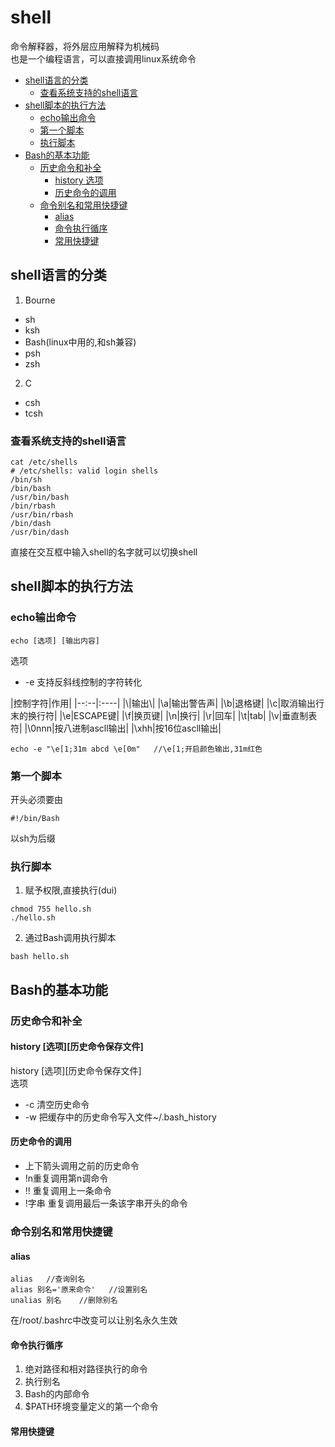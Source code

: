 # shell
命令解释器，将外层应用解释为机械码  
也是一个编程语言，可以直接调用linux系统命令

<!-- vim-markdown-toc Marked -->

* [shell语言的分类](#shell语言的分类)
    * [查看系统支持的shell语言](#查看系统支持的shell语言)
* [shell脚本的执行方法](#shell脚本的执行方法)
    * [echo输出命令](#echo输出命令)
    * [第一个脚本](#第一个脚本)
    * [执行脚本](#执行脚本)
* [Bash的基本功能](#bash的基本功能)
    * [历史命令和补全](#历史命令和补全)
        * [history 选项](#history-选项)
        * [历史命令的调用](#历史命令的调用)
    * [命令别名和常用快捷键](#命令别名和常用快捷键)
        * [alias](#alias)
        * [命令执行循序](#命令执行循序)
        * [常用快捷键](#常用快捷键)

<!-- vim-markdown-toc -->

## shell语言的分类
1. Bourne
- sh
- ksh  
- Bash(linux中用的,和sh兼容)
- psh
- zsh
2. C
- csh
- tcsh

### 查看系统支持的shell语言
```
cat /etc/shells
# /etc/shells: valid login shells
/bin/sh
/bin/bash
/usr/bin/bash
/bin/rbash
/usr/bin/rbash
/bin/dash
/usr/bin/dash
```
直接在交互框中输入shell的名字就可以切换shell 

## shell脚本的执行方法
### echo输出命令
```
echo [选项] [输出内容]
```
选项
- -e    支持反斜线控制的字符转化

|控制字符|作用|
|--:--|:----|
|\\\|输出\\|
|\a|输出警告声|
|\b|退格键|
|\c|取消输出行末的换行符|
|\e|ESCAPE键|
|\f|换页键|
|\n|换行|
|\r|回车|
|\t|tab|
|\v|垂直制表符|
|\0nnn|按八进制ascll输出|
|\xhh|按16位ascll输出|

```
echo -e "\e[1;31m abcd \e[0m"   //\e[1;开启颜色输出,31m红色
```

### 第一个脚本
开头必须要由
```
#!/bin/Bash
```
以sh为后缀

### 执行脚本
1. 赋予权限,直接执行(dui)
```
chmod 755 hello.sh
./hello.sh
```
2. 通过Bash调用执行脚本
```
bash hello.sh
```
## Bash的基本功能
### 历史命令和补全
#### history [选项][历史命令保存文件]
history [选项][历史命令保存文件]  
选项  
- -c 清空历史命令  
- -w 把缓存中的历史命令写入文件~/.bash_history

#### 历史命令的调用
- 上下箭头调用之前的历史命令
- !n重复调用第n调命令
- !! 重复调用上一条命令
- !字串 重复调用最后一条该字串开头的命令

### 命令别名和常用快捷键
#### alias
```
alias   //查询别名
alias 别名='原来命令'   //设置别名
unalias 别名    //删除别名
```
在/root/.bashrc中改变可以让别名永久生效
#### 命令执行循序
1. 绝对路径和相对路径执行的命令
2. 执行别名
3. Bash的内部命令
4. $PATH环境变量定义的第一个命令

#### 常用快捷键

